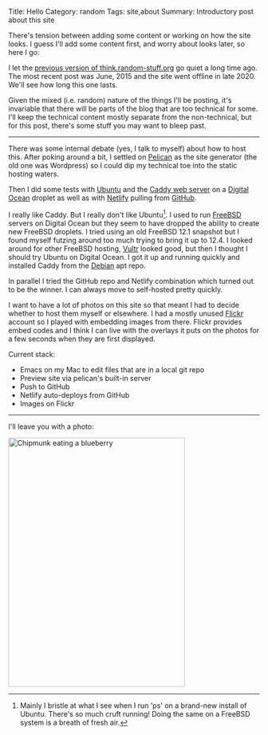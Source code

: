 Title: Hello
Category: random
Tags: site,about
Summary: Introductory post about this site

There's tension between adding some content or working on how the site
looks. I guess I'll add some content first, and worry about looks
later, so here I go:

I let the [previous version of
think.random-stuff.org](https://web.archive.org/web/20201124054151/https://think.random-stuff.org/
"Internet Archive copy of think") go quiet a long
time ago. The most recent post was June, 2015 and the site went
offline in late 2020. We'll see how long this one lasts.

Given the mixed (i.e. random) nature of the things I'll be posting,
it's invariable that there will be parts of the blog that are too
technical for some. I'll keep the technical content mostly separate
from the non-technical, but for this post, there's some stuff you may
want to bleep past.

-------------------------------------------------------------------------------

There was some internal debate (yes, I talk to myself) about how to
host this. After poking around a bit, I settled on [Pelican](https://getpelican.com) as the site
generator (the old one was Wordpress) so I could dip my technical toe
into the static hosting waters.

Then I did some tests with [Ubuntu](https://ubuntu.com) and the [Caddy web server](https://caddyserver.com) on a
[Digital Ocean](https://www.digitalocean.com) droplet as well as  with [Netlify](https://www.netlify.com) pulling from [GitHub](https://github.com).

I really like Caddy. But I really don't like Ubuntu[^1]. I used to run
[FreeBSD](https://www.freebsd.org) servers on Digital Ocean but they seem to have dropped the
ability to create new FreeBSD droplets. I tried using an old FreeBSD
12.1 snapshot but I found myself futzing around too much trying to
bring it up to 12.4. I looked around for other FreeBSD hosting, [Vultr](https://www.vultr.com)
looked good, but then I thought I should try Ubuntu on Digital
Ocean. I got it up and running quickly and installed Caddy from the
[Debian](https://www.debian.org) apt repo.

In parallel I tried the GitHub repo and Netlify combination which
turned out to be the winner. I can always move to self-hosted pretty
quickly.

I want to have a lot of photos on this site so that meant I had to decide
whether to host them myself or elsewhere. I had a mostly unused
[Flickr](https://www.flickr.com) account so I played with embedding images from there. Flickr
provides embed codes and I think I can live with the overlays it puts
on the photos for a few seconds when they are first displayed.

Current stack:

 * Emacs on my Mac to edit files that are in a local git repo
 * Preview site via pelican's built-in server
 * Push to GitHub
 * Netlify auto-deploys from GitHub
 * Images on Flickr


[^1]: Mainly I bristle at what I see when I run 'ps' on a brand-new
install of Ubuntu. There's so much cruft running! Doing the same on a
FreeBSD system is a breath of fresh air.

-------------------------------------------------------------------------------

I'll leave you with a photo:


<a data-flickr-embed="true"
href="https://www.flickr.com/photos/allandoyle/52182937488/in/datetaken-public/"
title="Chipmunk eating a blueberry"><img
src="https://live.staticflickr.com/65535/52182937488_74cd08f9a1.jpg"
width="354" height="500" alt="Chipmunk eating a blueberry"></a><script
async src="//embedr.flickr.com/assets/client-code.js"
charset="utf-8"></script>
